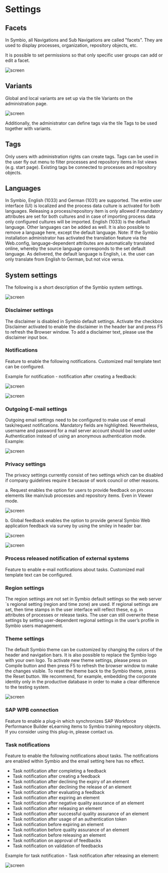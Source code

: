 # Settings

## Facets

In Symbio, all Navigations and Sub Navigations are called "facets". They are used to display processes, organization, repository objects, etc. 

It is possible to set permissions so that only specific user groups can add or edit a facet.  

![screen](../media/facets.png)

## Variants

Global and local variants are set up via the tile Variants on the administration page.

![screen](../media/variants.png)

Additionally, the administrator can define tags via the tile Tags to be used together with variants.

## Tags

Only users with administration rights can create tags. Tags can be used in the user fly out menu to filter processes and repository items in list views (e.g. start page). Existing tags be connected to processes and repository objects.

## Languages

In Symbio, English (1033) and German (1031) are supported. The entire user interface (UI) is localized and the process data culture is activated for both languages. Releasing a process/repository item is only allowed if mandatory attributes are set for both cultures and in case of importing process data only configured cultures will be imported.
English (1033) is the default language.
Other languages can be added as well. It is also possible to remove a language here, except the default language.
Note: If the Symbio installation administrator has activated the translation feature via the Web.config, language-dependent attributes are automatically translated online, whereby the source language corresponds to the set default language. As delivered, the default language is English, i.e. the user can only translate from English to German, but not vice versa.

## System settings

The following is a short description of the Symbio system settings.

![screen](../media/system-settings.png)

### Disclaimer settings

The disclaimer is disabled in Symbio default settings. 
Activate the checkbox Disclaimer activated to enable the disclaimer in the header bar and press F5 to refresh the Browser window. 
To add a disclaimer text, please use the disclaimer input box.

### Notifications

Feature to enable the following notifications. Customized mail template text can be configured.

Example for notification - notification after creating a feedback:

![screen](../media/notification1.png)

![screen](../media/notification2.png)

### Outgoing E-mail settings

Outgoing email settings need to be configured to make use of email task/request notifications. Mandatory fields are highlighted. Nevertheless, username and password for a mail server account should be used under Authentication instead of using an anonymous authentication mode.
Example:

![screen](../media/e-mail-settings.png)

### Privacy settings

The privacy settings currently consist of two settings which can be disabled if company guidelines require it because of work council or other reasons.

a. Request enables the option for users to provide feedback on process elements like main/sub processes and repository items. Even in Viewer mode.

![screen](../media/privacy-settings1.png)

b. Global feedback enables the option to provide general Symbio Web application feedback via survey by using the smiley in header bar.

![screen](../media/privacy-settings2.png)

![screen](../media/privacy-settings3.png)

### Process released notification of external systems

Feature to enable e-mail notifications about tasks. Customized mail template text can be configured.

### Region settings

The region settings are not set in Symbio default settings so the web server´s regional setting (region and time zone) are used. If regional settings are set, then time stamps in the user interface will reflect these, e.g. in attributes of processes or release tasks. The user can still overwrite these settings by setting user-dependent regional settings in the user’s profile in Symbio users management.

### Theme settings

The default Symbio theme can be customized by changing the colors of the header and navigation bars. It is also possible to replace the Symbio logo with your own logo.
To activate new theme settings, please press on Compile button and then press F5 to refresh the browser window to make the changes visible. To reset the theme back to the Symbio theme, press the Reset button.
We recommend, for example, embedding the corporate identity only in the productive database in order to make a clear difference to the testing system.

![screen](../media/theme-settings.png)

### SAP WPB connection

Feature to enable a plug-in which synchronizes SAP Workforce Performance Builder eLearning items to Symbio training repository objects. If you consider using this plug-in, please contact us.

### Task notifications

Feature to enable the following notifications about tasks. The notifications are enabled within Symbio and the email setting here has no effect.

- Task notification after completing a feedback
- Task notification after creating a feedback
- Task notification after declining the expiry of an element
- Task notification after declining the release of an element 
- Task notification after evaluating a feedback
- Task notification after expiring an element
- Task notification after negative quality assurance of an element
- Task notification after releasing an element
- Task notification after successful quality assurance of an element
- Task notification after usage of an authentication token
- Task notification before expiring an element
- Task notification before quality assurance of an element
- Task notification before releasing an element
- Task notification on approval of feedbacks
- Task notification on validation of feedbacks

Example for task notification - Task notification after releasing an element:

![screen](../media/task-notifications.png)